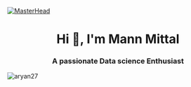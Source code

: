 [![MasterHead](https://img.freepik.com/free-vector/hand-drawn-artificial-intelligence-twitch-banner_23-2150359296.jpg?t=st=1745505684~exp=1745509284~hmac=6906d1c9e49d63f6a010c6424709811e12d0d6672ed7d69ba2a294fe96de3645&w=1380)](https://github.com/aryanasnani27/aryan27)
<h1 align="center">Hi 👋, I'm Mann Mittal</h1>
<h3 align="center">A passionate Data science Enthusiast</h3>
<p align="left"> <img src="https://komarev.com/ghpvc/?username=aryanasnani27&label=Profile%20views&color=0e75b6&style=flat" alt="aryan27" /> </p>
